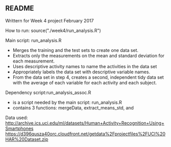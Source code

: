 README
-------
Writtern for Week 4 project 
February 2017

How to run: source("./week4/run_analysis.R")

Main script: run_analysis.R
- Merges the training and the test sets to create one data set.
- Extracts only the measurements on the mean and standard deviation for each measurement.
- Uses descriptive activity names to name the activities in the data set
- Appropriately labels the data set with descriptive variable names.
- From the data set in step 4, creates a second, independent tidy data set with the average of each variable for each activity and each subject.

Dependency script:run_analysis_assoc.R
- is a script needed by the main script: run_analysis.R
- contains 3 functions: mergeData, extract_means_std, and 

Data used:
http://archive.ics.uci.edu/ml/datasets/Human+Activity+Recognition+Using+Smartphones
https://d396qusza40orc.cloudfront.net/getdata%2Fprojectfiles%2FUCI%20HAR%20Dataset.zip
